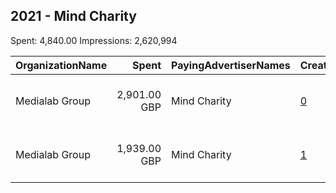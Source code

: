 ## 2021 - Mind Charity 
Spent: 4,840.00
Impressions: 2,620,994

|OrganizationName|Spent|PayingAdvertiserNames|CreativeUrls|Impressions|Genders|AgeBrackets|CountryCodes|BillingAddresses|CandidateBallotInformation|
|:---|---:|:---|:---|---:|:---|:---|:---|:---|:---|
|Medialab Group|2,901.00 GBP|Mind Charity|[0](https://www.snap.com/political-ads/asset/cc4aa1c741d26071dc1e53a656c644f7be38099857e2911caf4d33965a5e0385?mediaType=png)|1,674,052||18-30|united kingdom|"3-4a Little Portland Street,London,W1W 7JB,GB"||
|Medialab Group|1,939.00 GBP|Mind Charity|[1](https://www.snap.com/political-ads/asset/640ea271f15aded81467dc093eb5bf5a861642a4f7dcb220dfe7da1d0d64df09?mediaType=png)|946,942||18-30|united kingdom|"3-4a Little Portland Street,London,W1W 7JB,GB"||
